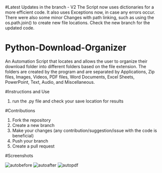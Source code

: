 #Latest Updates in the branch - V2
The Script now uses dictionaries for a more efficient code. It also uses Exceptions now, in case any errors occur. There were also some minor 
Changes with path linking, such as using the os.path.join() to create new file locations. Check the new branch for the updated code. 

# Python-Download-Organizer
An Automation Script that locates and allows the user to organize their download folder into different folders based on the file extension.
The folders are created by the program and are separated by Applications, Zip files, Images, Videos, PDF files, Word Documents, Excel Sheets, 
PowerPoint, Text, Audio, and Miscellaneous.

#Instructions and Use
1) run the .py file and check your save location for results

#Contributions
1) Fork the repository
2) Create a new branch
3) Make your changes (any contribution/suggestion/issue with the code is beneficial)
4) Push your branch
5) Create a pull request


#Screenshots

![autobefore](https://github.com/user-attachments/assets/9fd66cbf-9348-40ab-b04e-adcf395fa58a)
![autoafter](https://github.com/user-attachments/assets/bdad835c-ed6a-4480-a1d6-cb9988b7b862)
![autopdf](https://github.com/user-attachments/assets/862cd969-9ef9-405c-bf96-8ca9e6c1a16b)
